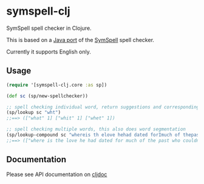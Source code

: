 # symspell-clj

SymSpell spell checker in Clojure.

This is based on a [Java port](https://github.com/rxp90/jsymspell) of the [SymSpell](https://github.com/wolfgarbe/SymSpell) spell checker.

Currently it supports English only.

## Usage

```clojure
(require '[symspell-clj.core :as sp])

(def sc (sp/new-spellchecker))

;; spell checking individual word, return suggestions and corresponding edit distances
(sp/lookup sc "wht")
;;==> (["what" 1] ["whit" 1] ["whet" 1])

;; spell checking multiple words, this also does word segmentation
(sp/lookup-compound sc "whereis th elove hehad dated forImuch of thepast who couqdn'tread in sixtgrade and ins pired him")
;;==> (["where is the love he had dated for much of the past who couldn't read in sixth grade and inspired him" 10])

```

## Documentation

Please see API documentation on [cljdoc](https://cljdoc.org/d/org.clojars.huahaiy/symspell-clj/0.2.3/api/symspell-clj.core)
